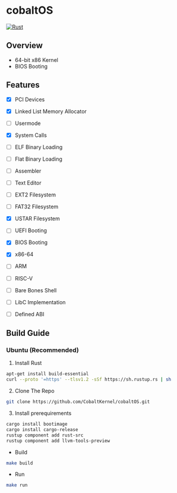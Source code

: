 # cobaltOS

[![Rust](https://github.com/CobaltKernel/cobaltOS/actions/workflows/rust.yml/badge.svg)](https://github.com/CobaltKernel/cobaltOS/actions/workflows/rust.yml)

## Overview

- 64-bit x86 Kernel
- BIOS Booting


## Features

- [x] PCI Devices
- [x] Linked List Memory Allocator 
- [ ] Usermode
- [x] System Calls
- [ ] ELF Binary Loading
- [ ] Flat Binary Loading
- [ ] Assembler
- [ ] Text Editor
- [ ] EXT2 Filesystem
- [ ] FAT32 Filesystem
- [x] USTAR Filesystem
- [ ] UEFI Booting
- [x] BIOS Booting
- [x] x86-64
- [ ] ARM
- [ ] RISC-V
- [ ] Bare Bones Shell
- [ ] LibC Implementation
- [ ] Defined ABI


## Build Guide

### Ubuntu (Recommended)

1. Install Rust
```bash
apt-get install build-essential
curl --proto '=https' --tlsv1.2 -sSf https://sh.rustup.rs | sh
```
2. Clone The Repo
```bash
git clone https://github.com/CobaltKernel/cobaltOS.git
```

3. Install prerequirements
```bash
cargo install bootimage
cargo install cargo-release
rustup component add rust-src
rustup component add llvm-tools-preview
```

- Build
```bash
make build
```

- Run
```bash
make run
```

